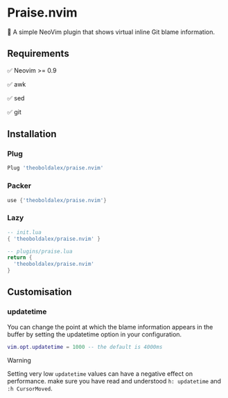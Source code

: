 # Praise.nvim

🙏 A simple NeoVim plugin that shows virtual inline Git blame information.

## Requirements
✅ Neovim >= 0.9

✅ awk

✅ sed

✅ git

## Installation

### Plug
```lua
Plug 'theoboldalex/praise.nvim'
```

### Packer
```lua
use {'theoboldalex/praise.nvim'}
```

### Lazy
```lua
-- init.lua
{ 'theoboldalex/praise.nvim' }

-- plugins/praise.lua
return {
  'theoboldalex/praise.nvim'
}
```

## Customisation

### updatetime
You can change the point at which the blame information appears in the buffer by setting the updatetime option in your configuration.

```lua
vim.opt.updatetime = 1000 -- the default is 4000ms
```
> [!WARNING]
> 
> Setting very low `updatetime` values can have a negative effect on performance. make sure you have read and understood `h: updatetime` and `:h CursorMoved`.



